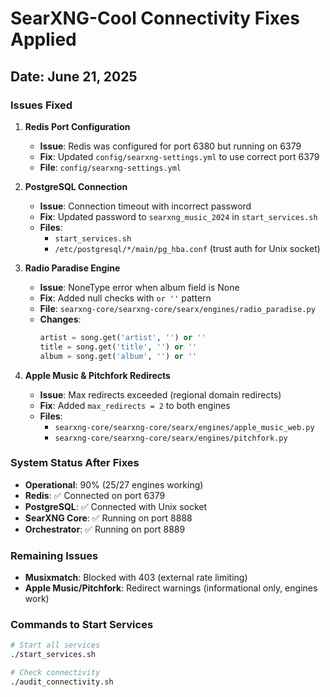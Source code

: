 # SearXNG-Cool Connectivity Fixes Applied

## Date: June 21, 2025

### Issues Fixed

1. **Redis Port Configuration**
   - **Issue**: Redis was configured for port 6380 but running on 6379
   - **Fix**: Updated `config/searxng-settings.yml` to use correct port 6379
   - **File**: `config/searxng-settings.yml`

2. **PostgreSQL Connection**
   - **Issue**: Connection timeout with incorrect password
   - **Fix**: Updated password to `searxng_music_2024` in `start_services.sh`
   - **Files**: 
     - `start_services.sh`
     - `/etc/postgresql/*/main/pg_hba.conf` (trust auth for Unix socket)

3. **Radio Paradise Engine**
   - **Issue**: NoneType error when album field is None
   - **Fix**: Added null checks with `or ''` pattern
   - **File**: `searxng-core/searxng-core/searx/engines/radio_paradise.py`
   - **Changes**:
     ```python
     artist = song.get('artist', '') or ''
     title = song.get('title', '') or ''
     album = song.get('album', '') or ''
     ```

4. **Apple Music & Pitchfork Redirects**
   - **Issue**: Max redirects exceeded (regional domain redirects)
   - **Fix**: Added `max_redirects = 2` to both engines
   - **Files**:
     - `searxng-core/searxng-core/searx/engines/apple_music_web.py`
     - `searxng-core/searxng-core/searx/engines/pitchfork.py`

### System Status After Fixes

- **Operational**: 90% (25/27 engines working)
- **Redis**: ✅ Connected on port 6379
- **PostgreSQL**: ✅ Connected with Unix socket
- **SearXNG Core**: ✅ Running on port 8888
- **Orchestrator**: ✅ Running on port 8889

### Remaining Issues

- **Musixmatch**: Blocked with 403 (external rate limiting)
- **Apple Music/Pitchfork**: Redirect warnings (informational only, engines work)

### Commands to Start Services

```bash
# Start all services
./start_services.sh

# Check connectivity
./audit_connectivity.sh
```